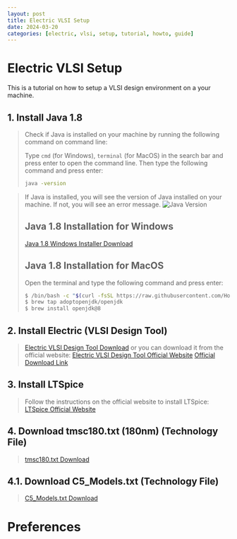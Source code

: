 ```yaml
---
layout: post
title: Electric VLSI Setup
date: 2024-03-20
categories: [electric, vlsi, setup, tutorial, howto, guide]
---
```


# Electric VLSI Setup

This is a tutorial on how to setup a VLSI design environment on a your machine.

## 1. Install Java 1.8

> Check if Java is installed on your machine by running the following command on command line:
>
> Type `cmd` (for Windows), `terminal` (for MacOS) in the search bar and press enter to open the command line.
> Then type the following command and press enter:
>```bash
>java -version
>```

> If Java is installed, you will see the version of Java installed on your machine. If not, you will see an error message.
> ![Java Version](https://samet-byte.github.io/electric_vlsi_stuff/java_version.png)
>
> ## Java 1.8 Installation for Windows
> [Java 1.8 Windows Installer Download](https://samet-byte.github.io/electric_vlsi_stuff/JavaSetup8u401.exe)
> ## Java 1.8 Installation for MacOS
> Open the terminal and type the following command and press enter:
> ```bash
> $ /bin/bash -c "$(curl -fsSL https://raw.githubusercontent.com/Homebrew/install/HEAD/install.sh)"
> $ brew tap adoptopenjdk/openjdk
> $ brew install openjdk@8
> ```



## 2. Install Electric (VLSI Design Tool)
> [Electric VLSI Design Tool Download](https://samet-byte.github.io/electric_vlsi_stuff/electric-9.07.jar)
> or you can download it from the official website:
> [Electric VLSI Design Tool Official Website](http://www.staticfreesoft.com/productsFree.html)
> [Official Download Link](https://ftp.gnu.org/pub/gnu/electric/electric-9.07.jar)


## 3. Install LTSpice
> Follow the instructions on the official website to install LTSpice:
> [LTSpice Official Website](https://www.analog.com/en/design-center/design-tools-and-calculators/ltspice-simulator.html)

## 4. Download tmsc180.txt (180nm) (Technology File)
> [tmsc180.txt Download](https://samet-byte.github.io/electric_vlsi_stuff/tmsc180.txt)

## 4.1. Download C5_Models.txt (Technology File)
> [C5_Models.txt Download](https://samet-byte.github.io/electric_vlsi_stuff/C5_Models.txt)


# Preferences

